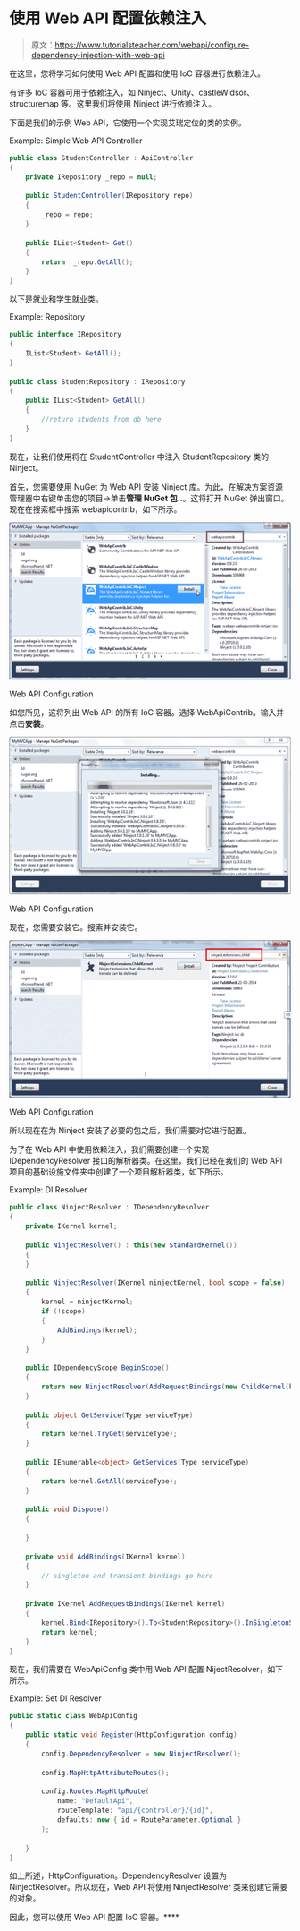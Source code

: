 # 使用 Web API 配置依赖注入

> 原文：<https://www.tutorialsteacher.com/webapi/configure-dependency-injection-with-web-api>

在这里，您将学习如何使用 Web API 配置和使用 IoC 容器进行依赖注入。

有许多 IoC 容器可用于依赖注入，如 Ninject、Unity、castleWidsor、structuremap 等。这里我们将使用 Ninject 进行依赖注入。

下面是我们的示例 Web API，它使用一个实现艾瑞定位的类的实例。

Example: Simple Web API Controller 

```cs
public class StudentController : ApiController
{
    private IRepository _repo = null;

    public StudentController(IRepository repo)
    {
        _repo = repo;
    }

    public IList<Student> Get()
    {
        return  _repo.GetAll();
    }
} 
```

以下是就业和学生就业类。

Example: Repository 

```cs
public interface IRepository
{
    IList<Student> GetAll();
}

public class StudentRepository : IRepository
{
    public IList<Student> GetAll()
    {
        //return students from db here
    }
} 
```

现在，让我们使用将在 StudentController 中注入 StudentRepository 类的 Ninject。

首先，您需要使用 NuGet 为 Web API 安装 Ninject 库。为此，在解决方案资源管理器中右键单击您的项目->单击**管理 NuGet 包..**。这将打开 NuGet 弹出窗口。现在在搜索框中搜索 webapicontrib，如下所示。

[![](img/567fd42265f547f4474014ef0bdd8d13.png)](../../Content/images/webapi/configure-DI-1.png)

Web API Configuration



如您所见，这将列出 Web API 的所有 IoC 容器。选择 WebApiContrib。输入并点击**安装**。

[![](img/ab1f2d150144d288ede7162ccd31b88e.png)](../../Content/images/webapi/configure-DI-2.png)

Web API Configuration



现在，您需要安装它。搜索并安装它。

[![](img/04efd7b860a2afc28cce86942bf8e860.png)](../../Content/images/webapi/configure-DI-3.png)

Web API Configuration



所以现在在为 Ninject 安装了必要的包之后，我们需要对它进行配置。

为了在 Web API 中使用依赖注入，我们需要创建一个实现 IDependencyResolver 接口的解析器类。在这里，我们已经在我们的 Web API 项目的基础设施文件夹中创建了一个项目解析器类，如下所示。

Example: DI Resolver 

```cs
public class NinjectResolver : IDependencyResolver
{
    private IKernel kernel;

    public NinjectResolver() : this(new StandardKernel()) 
    { 
    }

    public NinjectResolver(IKernel ninjectKernel, bool scope = false)
    {
        kernel = ninjectKernel;
        if (!scope)
        {
            AddBindings(kernel);
        }
    }

    public IDependencyScope BeginScope()
    {
        return new NinjectResolver(AddRequestBindings(new ChildKernel(kernel)), true);
    }

    public object GetService(Type serviceType)
    {
        return kernel.TryGet(serviceType);
    }

    public IEnumerable<object> GetServices(Type serviceType)
    {
        return kernel.GetAll(serviceType);
    }

    public void Dispose()
    {

    }

    private void AddBindings(IKernel kernel)
    {
        // singleton and transient bindings go here
    }

    private IKernel AddRequestBindings(IKernel kernel)
    {
        kernel.Bind<IRepository>().To<StudentRepository>().InSingletonScope();
        return kernel;
    }
} 
```

现在，我们需要在 WebApiConfig 类中用 Web API 配置 NijectResolver，如下所示。

Example: Set DI Resolver 

```cs
public static class WebApiConfig
{
    public static void Register(HttpConfiguration config)
    {
        config.DependencyResolver = new NinjectResolver();

        config.MapHttpAttributeRoutes();

        config.Routes.MapHttpRoute(
            name: "DefaultApi",
            routeTemplate: "api/{controller}/{id}",
            defaults: new { id = RouteParameter.Optional }
        );

    }
} 
```

如上所述，HttpConfiguration。DependencyResolver 设置为 NinjectResolver。所以现在，Web API 将使用 NinjectResolver 类来创建它需要的对象。

因此，您可以使用 Web API 配置 IoC 容器。****